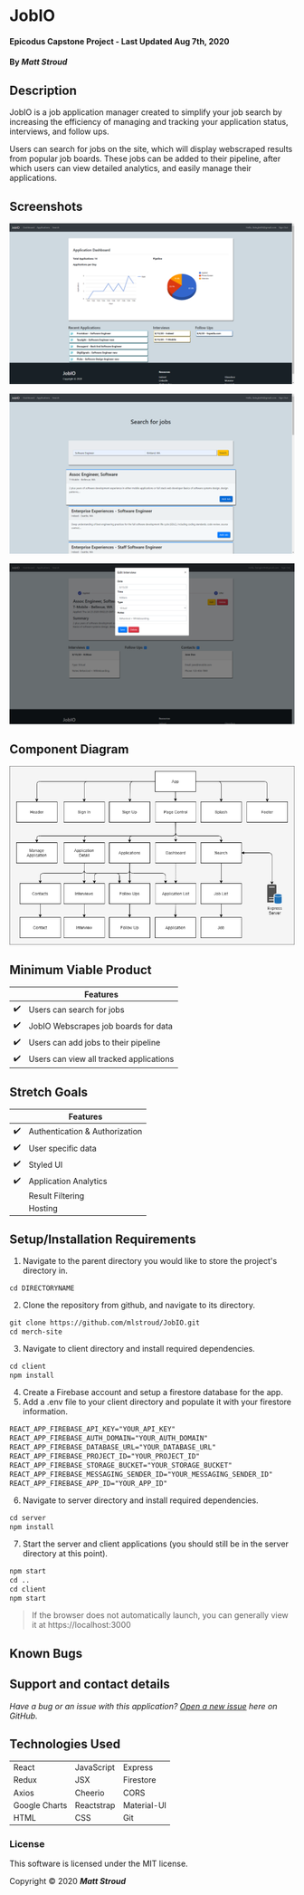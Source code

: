 # JobIO

#### Epicodus Capstone Project - Last Updated Aug 7th, 2020

#### By _**Matt Stroud**_

## Description
JobIO is a job application manager created to simplify your job search by increasing the efficiency of managing and tracking your application status, interviews, and follow ups.  

Users can search for jobs on the site, which will display webscraped results from popular job boards. These jobs can be added to their pipeline, after which users can view detailed analytics, and easily manage their applications.

## Screenshots
![JobIO dashboard screenshot.](https://raw.githubusercontent.com/mlstroud/JobIO/master/client/src/img/dashboard.png)

![JobIO job search screenshot.](https://github.com/mlstroud/JobIO/blob/master/client/src/img/search.png?raw=true)

![JobIO interview editing screenshot.](https://github.com/mlstroud/JobIO/blob/master/client/src/img/interview.png?raw=true)

## Component Diagram

![Component diagram for tap room application.](https://raw.githubusercontent.com/mlstroud/JobIO/master/componentdiagram.png)

## Minimum Viable Product

| |Features|
|--|-------|
| :heavy_check_mark: |Users can search for jobs |
| :heavy_check_mark: |JobIO Webscrapes job boards for data |
|:heavy_check_mark: | Users can add jobs to their pipeline |
| :heavy_check_mark: |Users can view all tracked applications |

## Stretch Goals

| |Features |
|--|-------|
| :heavy_check_mark: |Authentication & Authorization |
| :heavy_check_mark: |User specific data |
| :heavy_check_mark: |Styled UI |
| :heavy_check_mark: |Application Analytics |
| |Result Filtering |
| |Hosting |

## Setup/Installation Requirements

1. Navigate to the parent directory you would like to store the project's directory in.
```
cd DIRECTORYNAME
```
2. Clone the repository from github, and navigate to its directory.
```
git clone https://github.com/mlstroud/JobIO.git
cd merch-site
```
3. Navigate to client directory and install required dependencies.
```
cd client
npm install
```
4. Create a Firebase account and setup a firestore database for the app.
5. Add a .env file to your client directory and populate it with your firestore information.
```
REACT_APP_FIREBASE_API_KEY="YOUR_API_KEY"
REACT_APP_FIREBASE_AUTH_DOMAIN="YOUR_AUTH_DOMAIN"
REACT_APP_FIREBASE_DATABASE_URL="YOUR_DATABASE_URL"
REACT_APP_FIREBASE_PROJECT_ID="YOUR_PROJECT_ID"
REACT_APP_FIREBASE_STORAGE_BUCKET="YOUR_STORAGE_BUCKET"
REACT_APP_FIREBASE_MESSAGING_SENDER_ID="YOUR_MESSAGING_SENDER_ID"
REACT_APP_FIREBASE_APP_ID="YOUR_APP_ID"
```
6. Navigate to server directory and install required dependencies.
```
cd server
npm install
```
7. Start the server and client applications (you should still be in the server directory at this point).
```
npm start
cd ..
cd client
npm start
```
> If the browser does not automatically launch, you can generally view it at https://localhost:3000

## Known Bugs
 
## Support and contact details

_Have a bug or an issue with this application? [Open a new issue](https://github.com/mlstroud/JobIO/issues) here on GitHub._

## Technologies Used

| | | |
|--|--|--|
| React | JavaScript | Express |
| Redux | JSX | Firestore |
| Axios | Cheerio | CORS |
| Google Charts | Reactstrap | Material-UI |
| HTML | CSS | Git |

### License

This software is licensed under the MIT license.

Copyright © 2020 **_Matt Stroud_**